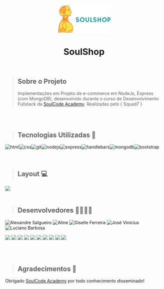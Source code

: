 <p align="center">
<img  src="https://github.com/giselle-ferreira/soulshop-squad7/blob/main/public/img/logo.png" width="170"/>
</p>

<h1 align="center">SoulShop</h1>

<br>

> ## Sobre o Projeto
> Implementações em Projeto de e-commerce em NodeJs, Express (com MongoDB), desenvolvido durante o curso de Desenvolvimento Fullstack da [SoulCode Academy](https://soulcodeacademy.org/). Realizadas pelo { Squad7 }

<br>
<br>

> ## Tecnologias Utilizadas 🧰

<p><img align="left" alt="html" src="https://img.shields.io/badge/HTML5-E34F26?style=for-the-badge&logo=html5&logoColor=white" /></p>
<p><img align="left" alt="css" src="https://img.shields.io/badge/CSS3-1572B6?style=for-the-badge&logo=css3&logoColor=white" /></p>
<p><img align="left" alt="git" src="https://img.shields.io/badge/Git-F05032?style=for-the-badge&logo=git&logoColor=white" /></p>
<p><img align="left" alt="nodejs" src="https://img.shields.io/badge/Node.js-339933?style=for-the-badge&logo=nodedotjs&logoColor=white" /></p>
<p><img align="left" alt="express" src="https://img.shields.io/badge/Express.js-000000?style=for-the-badge&logo=express&logoColor=white" /></p>
<p><img align="left" alt="handlebars" src="https://img.shields.io/badge/Handlebars.js-f0772b?style=for-the-badge&logo=handlebarsdotjs&logoColor=black" /></p>
<p><img align="left" alt="mongodb" src="https://img.shields.io/badge/MongoDB-4EA94B?style=for-the-badge&logo=mongodb&logoColor=white" /></p>
<p><img align="left" alt="bootstrap" src="https://img.shields.io/badge/Bootstrap-563D7C?style=for-the-badge&logo=bootstrap&logoColor=white" /></p>  

<br> 
<br>
<br>


> ## Layout 💻

<img src="#" />

<br>
<br>

> ## Desenvolvedores 🦸‍♀️🦸‍♂️

<p align="left">
<img src="https://i.postimg.cc/YqzCwvBY/5a4c5f03-df56-4d34-a5d1-bbaab5a0aeb5.jpg" width="138" title="Alexandre Salgueiro"/>
<img src="https://i.postimg.cc/brK1Rzvv/aline.jpg" width="138" title="Aline"/>
<img src="https://i.postimg.cc/d1CkY76S/eu.png" width="138" title="Giselle Ferreira"/>
<img src="https://i.postimg.cc/B6Sp8Q89/vinicius.jpg" width="138" title="José Vinícius"/>
<img src="https://avatars.githubusercontent.com/u/94268758?v=4" width="138" title="Luciano Barbosa"/>
</p>  

<p align="left">
<a href="https://github.com/alesalg" ><img src="https://img.shields.io/badge/-Github-lightgrey" height="26" ></a>
<a href="#" ><img src="https://img.shields.io/badge/-Linkedin-blue" height="26" ></a>   
<a href="#" ><img src="https://img.shields.io/badge/-Github-lightgrey" height="26" ></a>
<a href="#" ><img src="https://img.shields.io/badge/-Linkedin-blue" height="26" ></a>  
<a href="https://github.com/giselle-ferreira" ><img src="https://img.shields.io/badge/-Github-lightgrey" height="26" ></a> 
<a href="https://www.linkedin.com/in/giselle-ferreira/" ><img src="https://img.shields.io/badge/-Linkedin-blue" height="26" ></a>  
<a href="https://github.com/euviniciusdev" ><img src="https://img.shields.io/badge/-Github-lightgrey" height="26" ></a>
<a href="https://www.linkedin.com/in/josevinicius-ti" ><img src="https://img.shields.io/badge/-Linkedin-blue" height="26" ></a>   
<a align="left" href="https://github.com/Lucianocbarbosa" ><img src="https://img.shields.io/badge/-Github-lightgrey" height="26" ></a>
<a align="left" href="#" ><img src="https://img.shields.io/badge/-Linkedin-blue" height="26" ></a>
</p>  


<br>
<br>

> ## Agradecimentos 💙

Obrigado [SoulCode Academy](https://soulcodeacademy.org) por todo conhecimento disseminado!

